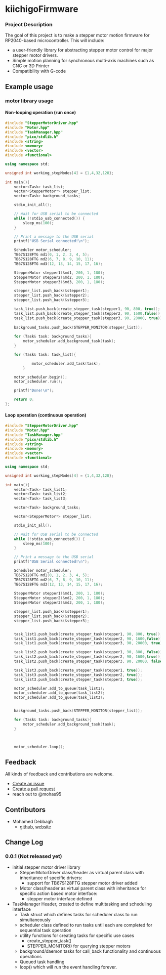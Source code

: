 # kiichigoFirmware

### Project Description
The goal of this project is to make a stepper motor motion firmware for RP2040-based microcontroller. This will include: 
- a user-friendly library for abstracting stepper motor control for major stepper motor drivers.
- Simple motion planning for synchronous multi-axis machines such as CNC or 3D Printer
- Compatibility with G-code

## Example usage
### motor library usage

#### Non-looping operation (run once)
```cpp
#include "StepperMotorDriver.hpp"
#include "Motor.hpp"
#include "TaskManager.hpp"
#include "pico/stdlib.h"
#include <string>
#include <memory>
#include <vector>
#include <functional>

using namespace std;

unsigned int working_stepModes[4] = {1,4,32,128};
 
int main(){
    vector<Task> task_list;
    vector<StepperMotor*> stepper_list;
    vector<Task> background_tasks;

    stdio_init_all();

    // Wait for USB serial to be connected
    while (!stdio_usb_connected()) {
        sleep_ms(100);
    }

    // Print a message to the USB serial
    printf("USB Serial connected!\n");

    Scheduler motor_scheduler;
    TB67S128FTG md1(0, 1, 2, 3, 4, 5);
    TB67S128FTG md2(6, 7, 8, 9, 10, 11);
    TB67S128FTG md3(12, 13, 14, 15, 17, 16);

    StepperMotor stepper1(&md1, 200, 1, 180);
    StepperMotor stepper2(&md2, 200, 1, 180);
    StepperMotor stepper3(&md3, 200, 1, 180);

    stepper_list.push_back(&stepper1);
    stepper_list.push_back(&stepper2);
    stepper_list.push_back(&stepper3);

    task_list.push_back(create_stepper_task(stepper1, 90, 800, true));
    task_list.push_back(create_stepper_task(stepper2, 90, 1600,false));
    task_list.push_back(create_stepper_task(stepper3, 90, 20000, true));
    
    background_tasks.push_back(STEPPER_MONITOR(stepper_list));
    
    for (Task& task: background_tasks){
        motor_scheduler.add_background_task(task);
    }

    for (Task& task: task_list){

            motor_scheduler.add_task(task);
        }

    motor_scheduler.begin();
    motor_scheduler.run();

    printf("Done!\n");

    return 0;
};
```

#### Loop operation (continuous operation)
```cpp
#include "StepperMotorDriver.hpp"
#include "Motor.hpp"
#include "TaskManager.hpp"
#include "pico/stdlib.h"
#include <string>
#include <memory>
#include <vector>
#include <functional>

using namespace std;

unsigned int working_stepModes[4] = {1,4,32,128};
 
int main(){
    vector<Task> task_list1;
    vector<Task> task_list2;
    vector<Task> task_list3;

    vector<Task> background_tasks;

    vector<StepperMotor*> stepper_list;

    stdio_init_all();

    // Wait for USB serial to be connected
    while (!stdio_usb_connected()) {
        sleep_ms(100);
    }

    // Print a message to the USB serial
    printf("USB Serial connected!\n");

    Scheduler motor_scheduler;
    TB67S128FTG md1(0, 1, 2, 3, 4, 5);
    TB67S128FTG md2(6, 7, 8, 9, 10, 11);
    TB67S128FTG md3(12, 13, 14, 15, 17, 16);
    
    StepperMotor stepper1(&md1, 200, 1, 180);
    StepperMotor stepper2(&md2, 200, 1, 180);
    StepperMotor stepper3(&md3, 200, 1, 180);

    stepper_list.push_back(&stepper1);
    stepper_list.push_back(&stepper2);
    stepper_list.push_back(&stepper3);


    task_list1.push_back(create_stepper_task(stepper1, 90, 800, true));
    task_list1.push_back(create_stepper_task(stepper2, 90, 1600,false));
    task_list1.push_back(create_stepper_task(stepper3, 90, 20000, true));

    task_list2.push_back(create_stepper_task(stepper1, 90, 800, false));
    task_list2.push_back(create_stepper_task(stepper2, 90, 1600,true));
    task_list2.push_back(create_stepper_task(stepper3, 90, 20000, false));

    task_list3.push_back(create_stepper_task(stepper1, true));
    task_list3.push_back(create_stepper_task(stepper2, true));
    task_list3.push_back(create_stepper_task(stepper3, true));

    motor_scheduler.add_to_queue(task_list1);
    motor_scheduler.add_to_queue(task_list2);
    motor_scheduler.add_to_queue(task_list3);


    background_tasks.push_back(STEPPER_MONITOR(stepper_list));

    for (Task& task: background_tasks){
        motor_scheduler.add_background_task(task);
    }

    

    motor_scheduler.loop();
```


## Feedback
All kinds of feedback and contributions are welcome.
- [Create an issue](https://github.com/mohas95/kiichigoFirmware/issues)
- [Create a pull request](https://github.com/mohas95/kiichigoFirmware/pulls)
- reach out to @mohas95

## Contributors
- Mohamed Debbagh
    - [github](https://github.com/mohas05/), [website](https://mohas95.github.io/)

## Change Log
### 0.0.1 (Not released yet)
- initial stepper motor driver library
    - StepperMotorDriver class/header as virtual parent class with inheritance of specific drivers:
        - support for TB67S128FTG stepper motor driver added
    - Motor class/header as virtual parent class with inheritance for specific action based motor interface:
        - stepper motor interface defined
- TaskManager Header, created to define multitasking and scheduling interface
    - Task struct which defines tasks for scheduler class to run simultaneously
    - scheduler class defined to run tasks until each are completed for sequential task operation 
    - utility functions for creating tasks for specific use cases
        - create_stepper_task()
        - STEPPER_MONITOR() for querying stepper motors
    - background/daemon tasks for call_back functionality and continuous operations
    - Queued task handling
    - loop() which will run the event handling forever.